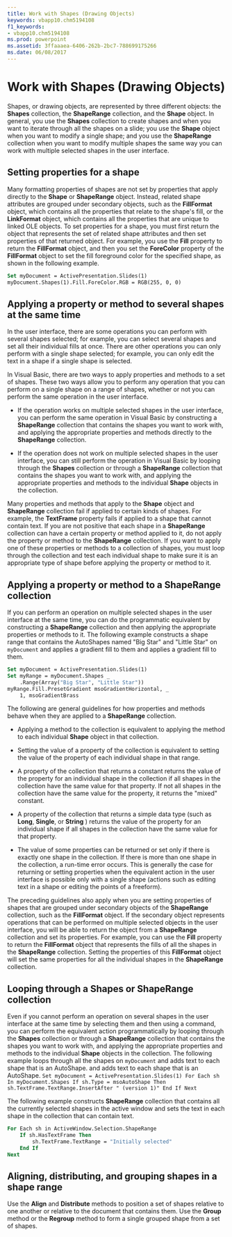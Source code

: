 ```yaml
---
title: Work with Shapes (Drawing Objects)
keywords: vbapp10.chm5194108
f1_keywords:
- vbapp10.chm5194108
ms.prod: powerpoint
ms.assetid: 3ffaaaea-6406-262b-2bc7-788699175266
ms.date: 06/08/2017
---
```



# Work with Shapes (Drawing Objects)

Shapes, or drawing objects, are represented by three different objects: the **Shapes** collection, the **ShapeRange** collection, and the **Shape** object. In general, you use the **Shapes** collection to create shapes and when you want to iterate through all the shapes on a slide; you use the **Shape** object when you want to modify a single shape; and you use the **ShapeRange** collection when you want to modify multiple shapes the same way you can work with multiple selected shapes in the user interface.


## Setting properties for a shape

Many formatting properties of shapes are not set by properties that apply directly to the **Shape** or **ShapeRange** object. Instead, related shape attributes are grouped under secondary objects, such as the **FillFormat** object, which contains all the properties that relate to the shape's fill, or the **LinkFormat** object, which contains all the properties that are unique to linked OLE objects. To set properties for a shape, you must first return the object that represents the set of related shape attributes and then set properties of that returned object. For example, you use the **Fill** property to return the **FillFormat** object, and then you set the **ForeColor** property of the **FillFormat** object to set the fill foreground color for the specified shape, as shown in the following example.


```vb
Set myDocument = ActivePresentation.Slides(1)
myDocument.Shapes(1).Fill.ForeColor.RGB = RGB(255, 0, 0)
```


## Applying a property or method to several shapes at the same time

In the user interface, there are some operations you can perform with several shapes selected; for example, you can select several shapes and set all their individual fills at once. There are other operations you can only perform with a single shape selected; for example, you can only edit the text in a shape if a single shape is selected.

In Visual Basic, there are two ways to apply properties and methods to a set of shapes. These two ways allow you to perform any operation that you can perform on a single shape on a range of shapes, whether or not you can perform the same operation in the user interface.


- If the operation works on multiple selected shapes in the user interface, you can perform the same operation in Visual Basic by constructing a **ShapeRange** collection that contains the shapes you want to work with, and applying the appropriate properties and methods directly to the **ShapeRange** collection.
    
- If the operation does not work on multiple selected shapes in the user interface, you can still perform the operation in Visual Basic by looping through the **Shapes** collection or through a **ShapeRange** collection that contains the shapes you want to work with, and applying the appropriate properties and methods to the individual **Shape** objects in the collection.
    
Many properties and methods that apply to the **Shape** object and **ShapeRange** collection fail if applied to certain kinds of shapes. For example, the **TextFrame** property fails if applied to a shape that cannot contain text. If you are not positive that each shape in a **ShapeRange** collection can have a certain property or method applied to it, do not apply the property or method to the **ShapeRange** collection. If you want to apply one of these properties or methods to a collection of shapes, you must loop through the collection and test each individual shape to make sure it is an appropriate type of shape before applying the property or method to it.


## Applying a property or method to a ShapeRange collection

If you can perform an operation on multiple selected shapes in the user interface at the same time, you can do the programmatic equivalent by constructing a **ShapeRange** collection and then applying the appropriate properties or methods to it. The following example constructs a shape range that contains the AutoShapes named "Big Star" and "Little Star" on `myDocument` and applies a gradient fill to them and applies a gradient fill to them.


```vb
Set myDocument = ActivePresentation.Slides(1) 
Set myRange = myDocument.Shapes _ 
    .Range(Array("Big Star", "Little Star")) 
myRange.Fill.PresetGradient msoGradientHorizontal, _ 
    1, msoGradientBrass
```

The following are general guidelines for how properties and methods behave when they are applied to a **ShapeRange** collection.


- Applying a method to the collection is equivalent to applying the method to each individual **Shape** object in that collection.
    
- Setting the value of a property of the collection is equivalent to setting the value of the property of each individual shape in that range.
    
- A property of the collection that returns a constant returns the value of the property for an individual shape in the collection if all shapes in the collection have the same value for that property. If not all shapes in the collection have the same value for the property, it returns the "mixed" constant.
    
- A property of the collection that returns a simple data type (such as **Long**, **Single**, or **String** ) returns the value of the property for an individual shape if all shapes in the collection have the same value for that property.
    
- The value of some properties can be returned or set only if there is exactly one shape in the collection. If there is more than one shape in the collection, a run-time error occurs. This is generally the case for returning or setting properties when the equivalent action in the user interface is possible only with a single shape (actions such as editing text in a shape or editing the points of a freeform).
    
The preceding guidelines also apply when you are setting properties of shapes that are grouped under secondary objects of the **ShapeRange** collection, such as the **FillFormat** object. If the secondary object represents operations that can be performed on multiple selected objects in the user interface, you will be able to return the object from a **ShapeRange** collection and set its properties. For example, you can use the **Fill** property to return the **FillFormat** object that represents the fills of all the shapes in the **ShapeRange** collection. Setting the properties of this **FillFormat** object will set the same properties for all the individual shapes in the **ShapeRange** collection.


## Looping through a Shapes or ShapeRange collection

Even if you cannot perform an operation on several shapes in the user interface at the same time by selecting them and then using a command, you can perform the equivalent action programmatically by looping through the **Shapes** collection or through a **ShapeRange** collection that contains the shapes you want to work with, and applying the appropriate properties and methods to the individual **Shape** objects in the collection. The following example loops through all the shapes on `myDocument` and adds text to each shape that is an AutoShape. and adds text to each shape that is an AutoShape. `Set myDocument = ActivePresentation.Slides(1) For Each sh In myDocument.Shapes If sh.Type = msoAutoShape Then sh.TextFrame.TextRange.InsertAfter " (version 1)" End If Next`

The following example constructs **ShapeRange** collection that contains all the currently selected shapes in the active window and sets the text in each shape in the collection that can contain text.




```vb
For Each sh in ActiveWindow.Selection.ShapeRange
    If sh.HasTextFrame Then
        sh.TextFrame.TextRange = "Initially selected"
    End If
Next

```


## Aligning, distributing, and grouping shapes in a shape range

Use the **Align** and **Distribute** methods to position a set of shapes relative to one another or relative to the document that contains them. Use the **Group** method or the **Regroup** method to form a single grouped shape from a set of shapes.


